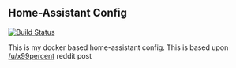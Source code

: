 ## Home-Assistant Config

[![Build Status](https://travis-ci.org/wdoler/HomeAssistantConfig.svg?branch=master)](https://travis-ci.org/wdoler/HomeAssistantConfig)

This is my docker based home-assistant config. This is based upon [/u/x99percent](https://www.reddit.com/r/homeassistant/comments/895iw6/my_home_assistant_setup_rpi_3b_docker_compose/) reddit post
